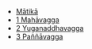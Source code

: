 
* [Mātikā](26Ps/Matika.md)
* [1 Mahāvagga](26Ps/1.md)
* [2 Yuganaddhavagga](26Ps/2.md)
* [3 Paññāvagga](26Ps/3.md)

